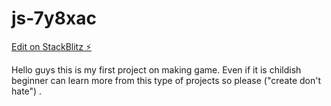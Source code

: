 # js-7y8xac

[Edit on StackBlitz ⚡️](https://stackblitz.com/edit/js-7y8xac)

Hello guys this is my first project on making game. Even if it is childish beginner can learn more from this type of projects so please ("create don't hate") .
